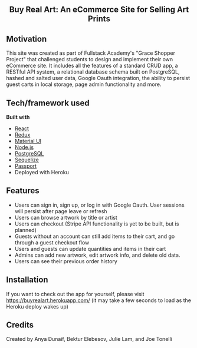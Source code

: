<h2 align='center' border-bottom='none'>Buy Real Art: An eCommerce Site for Selling Art Prints</h2>

## Motivation
This site was created as part of Fullstack Academy's "Grace Shopper Project" that challenged students to design and implement their own eCommerce site. It includes all the features of a standard CRUD app, a RESTful API system, a relational database schema built on PostgreSQL, hashed and salted user data, Google Oauth integration, the ability to persist guest carts in local storage, page admin functionality and more.

## Tech/framework used

<b>Built with</b>
- [React](https://reactjs.org/)
- [Redux](https://redux.js.org/)
- [Material UI](https://material-ui.com/)
- [Node.js](https://nodejs.org/en/)
- [PostgreSQL](https://www.postgresql.org/)
- [Sequelize](https://sequelize.org/)
- [Passport](http://www.passportjs.org/)
- Deployed with Heroku

## Features
- Users can sign in, sign up, or log in with Google Oauth. User sessions will persist after page leave or refresh
- Users can browse artwork by title or artist
- Users can checkout (Stripe API functionality is yet to be built, but is planned)
- Guests without an account can still add items to their cart, and go through a guest checkout flow
- Users and guests can update quantities and items in their cart
- Admins can add new artwork, edit artwork info, and delete old data.
- Users can see their previous order history

## Installation
If you want to check out the app for yourself, please visit https://buyrealart.herokuapp.com/ (it may take a few seconds to load as the Heroku deploy wakes up)


## Credits
Created by Anya Dunaif, Bektur Elebesov, Julie Lam, and Joe Tonelli
